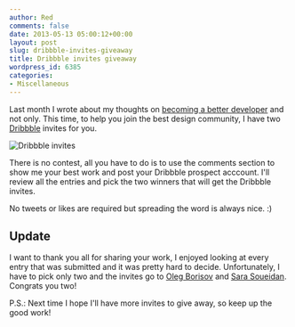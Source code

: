 ```yaml
---
author: Red
comments: false
date: 2013-05-13 05:00:12+00:00
layout: post
slug: dribbble-invites-giveaway
title: Dribbble invites giveaway
wordpress_id: 6385
categories:
- Miscellaneous
---
```


Last month I wrote about my thoughts on [becoming a better developer](http://www.red-team-design.com/becoming-a-better-developer) and not only. This time, to help you join the best design community, I have two [Dribbble](http://dribbble.com/catalinred) invites for you.

![Dribbble invites](http://www.red-team-design.com/wp-content/uploads/2013/05/dribbble-invites.jpg)

<!-- more -->

There is no contest, all you have to do is to use the comments section to show me your best work and post your Dribbble prospect acccount. I'll review all the entries and pick the two winners that will get the Dribbble invites.

No tweets or likes are required but spreading the word is always nice. :)


## Update

I want to thank you all for sharing your work, I enjoyed looking at every entry that was submitted and it was pretty hard to decide. Unfortunately, I have to pick only two and the invites go to [Oleg Borisov](http://dribbble.com/zaytar) and [Sara Soueidan](http://dribbble.com/sarasoueidan). Congrats you two!

P.S.: Next time I hope I'll have more invites to give away, so keep up the good work!